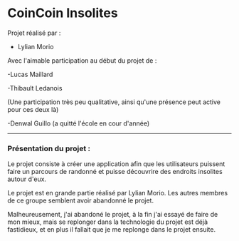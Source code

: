 <h1>CoinCoin Insolites</h1>

Projet réalisé par :  
- Lylian Morio

Avec l'aimable participation au début du projet de :

-Lucas Maillard

-Thibault Ledanois

(Une participation très peu qualitative, ainsi qu'une présence peut active pour ces deux là)

-Denwal Guillo (a quitté l'école en cour d'année)

---
<h3>Présentation du projet :</h3>

Le projet consiste à créer une application afin que les utilisateurs puissent faire un parcours de randonné et puisse découvrire des endroits insolites autour d'eux.

Le projet est en grande partie réalisé par Lylian Morio. Les autres membres de ce groupe semblent avoir abandonné le projet.
 
 Malheureusement, j'ai abandoné le projet, à la fin j'ai essayé de faire de mon mieux, mais se replonger dans la technologie du projet est déjà fastidieux, et en plus il fallait que je me replonge dans le projet ensuite.
 